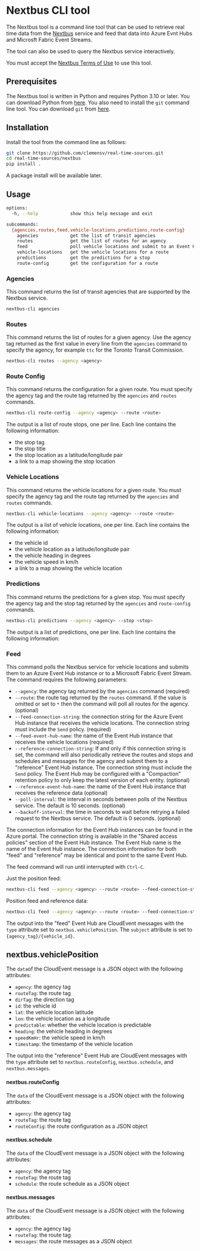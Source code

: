 # Nextbus CLI tool

The Nextbus tool is a command line tool that can be used to retrieve real time data from the [Nextbus](https://www.nextbus.com/) service and feed that data into Azure Evnt Hubs and Microsft Fabric Event Streams.

The tool can also be used to query the Nextbus service interactively.

You must accept the [Nextbus Terms of Use](https://www.nextbus.com/xmlFeedDocs/NextBusXMLFeed.pdf) to use this tool. 

## Prerequisites

The Nextbus tool is written in Python and requires Python 3.10 or later. You can download Python from [here](https://www.python.org/downloads/). You also need to install the `git` command line tool. You can download `git` from [here](https://git-scm.com/downloads).

## Installation

Install the tool from the command line as follows:

```bash
git clone https://github.com/clemensv/real-time-sources.git
cd real-time-sources/nextbus
pip install .
```

A package install will be available later.

## Usage

```bash
options:
  -h, --help            show this help message and exit

subcommands:
  {agencies,routes,feed,vehicle-locations,predictions,route-config}
    agencies            get the list of transit agencies
    routes              get the list of routes for an agency
    feed                poll vehicle locations and submit to an Event Hub
    vehicle-locations   get the vehicle locations for a route
    predictions         get the predictions for a stop
    route-config        get the configuration for a route
```

### Agencies

This command returns the list of transit agencies that are supported by the Nextbus service.

```bash
nextbus-cli agencies
```

### Routes

This command returns the list of routes for a given agency. Use the agency tag returned as 
the first value in every line from the `agencies` command to specify the agency, for example
`ttc` for the Toronto Transit Commission.


```bash
nextbus-cli routes --agency <agency>
```

### Route Config

This command returns the configuration for a given route. You must specify the agency tag
and the route tag returned by the `agencies` and `routes` commands.

```bash
nextbus-cli route-config --agency <agency> --route <route>
```

The output is a list of route stops, one per line. Each line contains the following information:

* the stop tag
* the stop title
* the stop location as a latitude/longitude pair
* a link to a map showing the stop location

### Vehicle Locations

This command returns the vehicle locations for a given route. You must specify the agency tag 
and the route tag returned by the `agencies` and `routes` commands.

```bash
nextbus-cli vehicle-locations --agency <agency> --route <route>
```

The output is a list of vehicle locations, one per line. Each line contains the following information:

* the vehicle id
* the vehicle location as a latitude/longitude pair
* the vehicle heading in degrees
* the vehicle speed in km/h
* a link to a map showing the vehicle location

### Predictions

This command returns the predictions for a given stop. You must specify the agency tag
and the stop tag returned by the `agencies` and `route-config` commands.

```bash
nextbus-cli predictions --agency <agency> --stop <stop>
``` 

The output is a list of predictions, one per line. Each line contains the following information:

### Feed

This command polls the Nextbus service for vehicle locations and submits them to an Azure Event Hub
instance or to a Microsoft Fabric Event Stream. The command requires the following parameters:

* `--agency`: the agency tag returned by the `agencies` command (required)
* `--route`: the route tag returned by the `routes` command. If the value is omitted or set to `*` then
  the command will poll all routes for the agency. (optional)
* `--feed-connection-string`: the connection string for the Azure Event Hub instance that receives the
    vehicle locations. The connection string must include the `Send` policy. (required)
* `--feed-event-hub-name`: the name of the Event Hub instance that receives the vehicle locations (required)
* `--reference-connection-string`: If and only if this connection string is set, the command will also periodically 
    retrieve the routes and stops and schedules and messages for the agency and submit them to a "reference"
    Event Hub instance. The connection string must include the `Send` policy. The Event Hub may be configured
    with a "Compaction" retention policy to only keep the latest version of each entity. (optional)
* `--reference-event-hub-name`: the name of the Event Hub instance that receives the reference data (optional)
* `--poll-interval`: the interval in seconds between polls of the Nextbus service. The default is 10 seconds. (optional)
* `--backoff-interval`: the time in seconds to wait before retrying a failed request to the Nextbus service. The default is 0 seconds. (optional)

The connection information for the Event Hub instances can be found in the Azure portal. The connection string
is available in the "Shared access policies" section of the Event Hub instance. The Event Hub name is the name
of the Event Hub instance. The connection information for both "feed" and "reference" may be identical and 
point to the same Event Hub.

The feed command will run until interrupted with `Ctrl-C`. 

Just the position feed:

```bash
nextbus-cli feed --agency <agency> --route <route> --feed-connection-string <feed-connection-string> --feed-event-hub-name <feed-event-hub-name>
```

Position feed and reference data:

```bash
nextbus-cli feed --agency <agency> --route <route> --feed-connection-string <feed-connection-string> --feed-event-hub-name <feed-event-hub-name> --reference-connection-string <reference-connection-string> --reference-event-hub-name <reference-event-hub-name>
```

The output into the "feed" Event Hub are CloudEvent messages with the `type` attribute 
set to `nextbus.vehiclePosition`. The `subject` attribute is set to `{agency_tag}/{vehicle_id}`.

## nextbus.vehiclePosition

The `data`of the CloudEvent message is a JSON object with the following attributes:

* `agency`: the agency tag 
* `routeTag`: the route tag 
* `dirTag`: the direction tag 
* `id`: the vehicle id
* `lat`: the vehicle location latitude
* `lon`: the vehicle location as a longitude
* `predictable`: whether the vehicle location is predictable
* `heading`: the vehicle heading in degrees
* `speedKmHr`: the vehicle speed in km/h
* `timestamp`: the timestamp of the vehicle location

The output into the "reference" Event Hub are CloudEvent messages with the `type` attribute
set to `nextbus.routeConfig`, `nextbus.schedule`, and `nextbus.messages`.

#### nextbus.routeConfig

The `data` of the CloudEvent message is a JSON object with the following attributes:

* `agency`: the agency tag
* `routeTag`: the route tag
* `routeConfig`: the route configuration as a JSON object

#### nextbus.schedule

The `data` of the CloudEvent message is a JSON object with the following attributes:

* `agency`: the agency tag
* `routeTag`: the route tag
* `schedule`: the route schedule as a JSON object

#### nextbus.messages

The `data` of the CloudEvent message is a JSON object with the following attributes:

* `agency`: the agency tag
* `routeTag`: the route tag
* `messages`: the route messages as a JSON object

